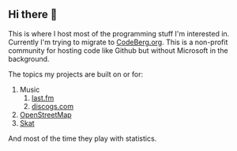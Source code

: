 ## Hi there 👋

This is where I host most of the programming stuff I'm interested in. Currently I'm trying to migrate to [CodeBerg.org](https://www.codeberg.org). This is a non-profit community for hosting code like Github but without Microsoft in the background.

The topics my projects are built on or for:

1) Music
   1) [last.fm](https://www.last.fm/user/killerblau)
   2) [discogs.com](https://www.discogs.com/user/killerblau)
2) [OpenStreetMap](https://www.openstreetmap.org/)
3) [Skat](https://en.wikipedia.org/wiki/Skat_(card_game))

And most of the time they play with statistics.
